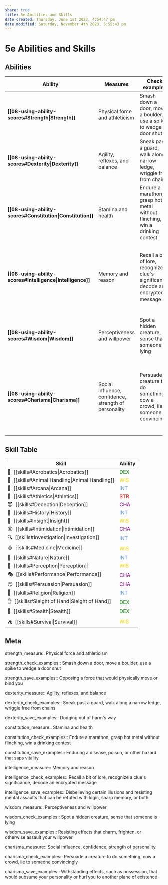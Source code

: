 ```yaml
---
share: true
title: 5e-Abilities and Skills
date created: Thursday, June 1st 2023, 4:54:47 pm
date modified: Saturday, November 4th 2023, 5:55:43 pm
---
```


# 5e Abilities and Skills

## Abilities

| Ability                                                    | Measures                     | Check examples                      | Saving Throws                      |
| ---------------------------------------------------------- | ---------------------------- | ----------------------------------- | ---------------------------------- |
| **[[08-using-ability-scores#Strength\|Strength]]**         | Physical force and athleticism     | Smash down a door, move a boulder, use a spike to wedge a door shut     | Opposing a force that would physically move or bind you     |
| **[[08-using-ability-scores#Dexterity\|Dexterity]]**       | Agility, reflexes, and balance    | Sneak past a guard, walk along a narrow ledge, wriggle free from chains    | Dodging out of harm's way    |
| **[[08-using-ability-scores#Constitution\|Constitution]]** | Stamina and health | Endure a marathon, grasp hot metal without flinching, win a drinking contest | Enduring a disease, poison, or other hazard that saps vitality |
| **[[08-using-ability-scores#Intelligence\|Intelligence]]** | Memory and reason | Recall a bit of lore, recognize a clue's significance, decode an encrypted message | Disbelieving certain illusions and resisting mental assaults that can be refuted with logic, sharp memory, or both |
| **[[08-using-ability-scores#Wisdom\|Wisdom]]**             | Perceptiveness and willpower       | Spot a hidden creature, sense that someone is lying       | Resisting effects that charm, frighten, or otherwise assault your willpower       |
| **[[08-using-ability-scores#Charisma\|Charisma]]**         | Social influence, confidence, strength of personality     | Persuade a creature to do something, cow a crowd, lie to someone convincingly     | Withstanding effects, such as possession, that would subsume your personality or hurl you to another plane of existence     |

## Skill Table

| Skill                                                                         | Ability                                       |
|-------------------------------------------------------------------------------|-----------------------------------------------|
| 🦶 &nbsp;[[skills#Acrobatics\|Acrobatics]]           | <span style="color:green">DEX</span>          |
| 🐴 &nbsp;[[skills#Animal Handling\|Animal Handling]] | <span style="color:gold">WIS</span>           |
| 💫 &nbsp;[[skills#Arcana\|Arcana]]                   | <span style="color:cornflowerblue">INT</span> |
| 💪 &nbsp;[[skills#Athletics\|Athletics]]             | <span style="color:red">STR</span>            |
| 😈 &nbsp;[[skills#Deception\|Deception]]             | <span style="color:purple">CHA</span>         |
| 📜 &nbsp;[[skills#History\|History]]                 | <span style="color:cornflowerblue">INT</span> |
| 🤔 &nbsp;[[skills#Insight\|Insight]]                 | <span style="color:gold">WIS</span>           |
| 😡 &nbsp;[[skills#Intimidation\|Intimidation]]       | <span style="color:purple">CHA</span>         |
| 🔍 &nbsp;[[skills#Investigation\|Investigation]]     | <span style="color:cornflowerblue">INT</span> |
| 🩸 &nbsp;[[skills#Medicine\|Medicine]]               | <span style="color:gold">WIS</span>           |
| 🌳 &nbsp;[[skills#Nature\|Nature]]                   | <span style="color:cornflowerblue">INT</span> |
| 👀 &nbsp;[[skills#Perception\|Perception]]           | <span style="color:gold">WIS</span>           |
| 🎭 &nbsp;[[skills#Performance\|Performance]]         | <span style="color:purple">CHA</span>         |
| 😏 &nbsp;[[skills#Persuasion\|Persuasion]]           | <span style="color:purple">CHA</span>         |
| 🙏 &nbsp;[[skills#Religion\|Religion]]               | <span style="color:cornflowerblue">INT</span> |
| ✋ &nbsp;[[skills#Sleight of Hand\|Sleight of Hand]] | <span style="color:green">DEX</span>          |
| 🤫 &nbsp;[[skills#Stealth\|Stealth]]                 | <span style="color:green">DEX</span>          |
| ⛺ &nbsp;[[skills#Survival\|Survival]]               | <span style="color:gold">WIS</span>           |

## Meta

strength_measure:: Physical force and athleticism	

strength_check_examples:: Smash down a door, move a boulder, use a spike to wedge a door shut

strength_save_examples:: Opposing a force that would physically move or bind you

dexterity_measure:: Agility, reflexes, and balance

dexterity_check_examples:: Sneak past a guard, walk along a narrow ledge, wriggle free from chains

dexterity_save_examples:: Dodging out of harm's way

constitution_measure:: Stamina and health

constitution_check_examples:: Endure a marathon, grasp hot metal without flinching, win a drinking contest

constitution_save_examples:: Enduring a disease, poison, or other hazard that saps vitality

intelligence_measure:: Memory and reason

intelligence_check_examples:: Recall a bit of lore, recognize a clue's significance, decode an encrypted message

intelligence_save_examples:: Disbelieving certain illusions and resisting mental assaults that can be refuted with logic, sharp memory, or both

wisdom_measure:: Perceptiveness and willpower

wisdom_check_examples:: Spot a hidden creature, sense that someone is lying

wisdom_save_examples:: Resisting effects that charm, frighten, or otherwise assault your willpower

charisma_measure:: Social influence, confidence, strength of personality

charisma_check_examples:: Persuade a creature to do something, cow a crowd, lie to someone convincingly

charisma_save_examples:: Withstanding effects, such as possession, that would subsume your personality or hurl you to another plane of existence
